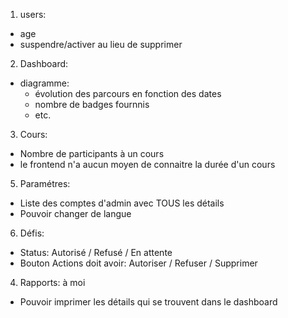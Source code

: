 1. users:
- age
- suspendre/activer au lieu de supprimer

2. Dashboard:
- diagramme:
    - évolution des parcours en fonction des dates
    - nombre de badges fournnis 
    - etc.

3. Cours:
- Nombre de participants à un cours
- le frontend n'a aucun moyen de connaitre la durée d'un cours

5. Paramétres:
- Liste des comptes d'admin avec TOUS les détails
- Pouvoir changer de langue

6. Défis:
- Status: Autorisé / Refusé / En attente
- Bouton Actions doit avoir: Autoriser / Refuser / Supprimer

4. Rapports: à moi
- Pouvoir imprimer les détails qui se trouvent dans le dashboard